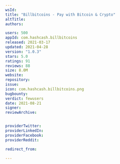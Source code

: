 ```yaml
---
wsId: 
title: "Billbitcoins - Pay with Bitcoin & Crypto"
altTitle: 
authors:

users: 500
appId: com.hashcash.billbitcoins
released: 2021-03-17
updated: 2021-04-28
version: "1.0.3"
stars: 5.0
ratings: 91
reviews: 88
size: 8.0M
website: 
repository: 
issue: 
icon: com.hashcash.billbitcoins.png
bugbounty: 
verdict: fewusers
date: 2021-08-21
signer: 
reviewArchive:


providerTwitter: 
providerLinkedIn: 
providerFacebook: 
providerReddit: 

redirect_from:

---
```



